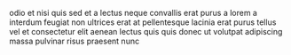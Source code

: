 odio et nisi quis sed et a lectus neque convallis erat purus a lorem a interdum
feugiat non ultrices erat at pellentesque lacinia erat purus tellus vel et
consectetur elit aenean lectus quis quis donec ut volutpat adipiscing massa
pulvinar risus praesent nunc